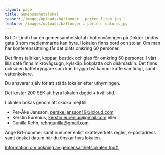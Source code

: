 ```yaml
---
layout: page
title: Gemensamhetslokal
teaser: /images/uploads/ballonger i porten liten.jpg
feature: /images/uploads/ballonger i porten feature.jpg
---
```

Brf Dr Lindh har en gemensamhetslokal i bottenvåningen på Doktor Lindhs gata 3 som medlemmarna kan hyra. I lokalen finns bord och stolar. Om man har konferenssittning får det plats omkring 60 personer.

Det finns tallrikar, koppar, bestick och glas för omkring 50 personer.
I vårt lilla café finns mikrovågsugn, kylskåp, kokplatta och diskmaskin. Det finns också en kaffebryggare som kan brygga två kannor kaffe samtidigt, samt vattenkokare.

Du ansvarar själv för att städa lokalen efter uthyrningen.

Det kostar 200 SEK att hyra lokalen dagtid + kvällstid.

Lokalen bokas genom att skicka mejl till:

* Per-Åke Jansson, perake.jansson49@icloud.com
* Kerstin Eurenius, kerstin.eurenius@gmail.com eller
* Gunilla Rehn, rehngunilla@gmail.com

Ange Brf-nummer samt nummer enligt skatteverkets regler, e-postadress samt önskat datum när du önskar hyra lokalen.

[Information om bokning av gemensamhetslokalen (pdf)](</images/uploads/Riktlinjer_Gemensamhetslokal, juni 2021.pdf>)